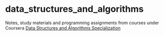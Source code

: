 # data_structures_and_algorithms
Notes, study materials and programming assignments from courses under Coursera [Data Structures and Algorithms Specialization](https://www.coursera.org/specializations/data-structures-algorithms)
